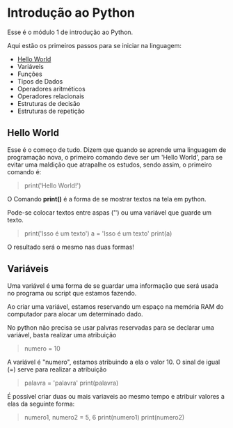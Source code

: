 # Introdução ao Python
Esse é o módulo 1 de introdução ao Python.

Aqui estão os primeiros passos para se iniciar na linguagem:

 - [Hello World](#hello-world)
 - Variáveis
 - Funções
 - Tipos de Dados
 - Operadores aritméticos
 - Operadores relacionais
 - Estruturas de decisão
 - Estruturas de repetição
 
 

## Hello World

Esse é o começo de tudo. Dizem que quando se aprende uma linguagem de programação nova, o  primeiro comando deve ser um 'Hello World', para se evitar uma maldição que atrapalhe os  estudos, sendo assim, o primeiro comando é:
> print('Hello World!')

O Comando **print()** é a forma de se mostrar textos na tela em python.

Pode-se colocar textos entre aspas ('') ou uma variável que guarde um texto.
>print('Isso é um texto')
> a = 'Isso é um texto'
>print(a)

O resultado será o mesmo nas duas formas!

## Variáveis

Uma variável é uma forma de se guardar uma informação que será usada no programa ou script que estamos fazendo.

Ao criar uma variável, estamos reservando um espaço na memória RAM do computador para alocar um determinado dado.

No python não precisa se usar palvras reservadas para se declarar uma variável, basta realizar uma atribuição
> numero = 10

 A variável é "numero", estamos atribuindo a ela o valor 10. O sinal de igual (=) serve para realizar a atribuição

> palavra = 'palavra'
> print(palavra)

É possível criar duas ou mais variaveis ao mesmo tempo e atribuir valores a elas da seguinte forma:

> numero1, numero2 = 5, 6
> print(numero1)
> print(numero2)